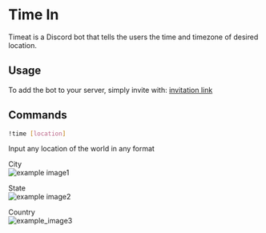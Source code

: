 # Time In
Timeat is a Discord bot that tells the users the time and timezone of desired location.

## Usage
To add the bot to your server, simply invite with: [invitation link](https://discord.com/api/oauth2/authorize?client_id=785490903522476032&permissions=0&scope=bot
)

## Commands
```bash
!time [location]
```

Input any location of the world in any format

City<br/>
![example image1](https://github.com/soonhahwang/Time-In/blob/main/assets/images/example1.PNG)

State<br/>
![example image2](https://github.com/soonhahwang/Time-In/blob/main/assets/images/example2.PNG)

Country<br/>
![example_image3](https://github.com/soonhahwang/Time-In/blob/main/assets/images/example3.PNG)
